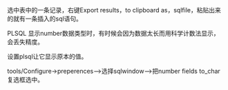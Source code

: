 选中表中的一条记录，右键Export results，to clipboard as，sqlfile，粘贴出来的就有一条插入的sql语句。



PLSQL 显示number数据类型时，有时候会因为数据太长而用科学计数法显示，会丢失精度。

设置plsql让它显示原本的值。

 tools/Configure->preperences-->选择sqlwindow-->把number fields to_char复选框选中。

